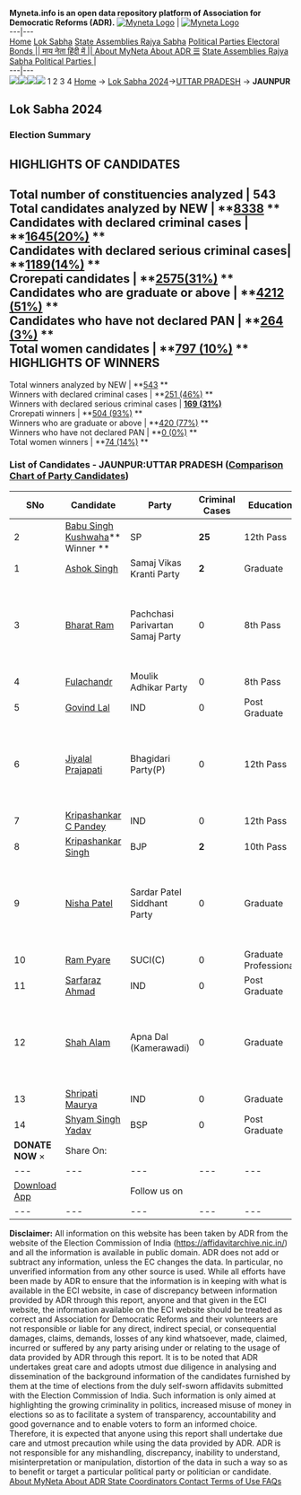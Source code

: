**Myneta.info is an open data repository platform of Association for Democratic Reforms (ADR).**
[![Myneta Logo](https://www.myneta.info/lib/img/myneta-logo.png)](https://www.myneta.info/) | [![Myneta Logo](https://www.myneta.info/lib/img/adr-logo.png)](https://adrindia.org)  
---|---  
[Home](https://www.myneta.info/) [Lok Sabha](https://www.myneta.info/#ls "Lok Sabha") [ State Assemblies ](https://www.myneta.info/#sa "State Assemblies") [Rajya Sabha](https://www.myneta.info/#rs "Rajya Sabha") [Political Parties ](https://www.myneta.info/party "Political Parties") [ Electoral Bonds ](https://www.myneta.info/electoral_bonds "Electoral Bonds") [ || माय नेता हिंदी में || ](https://translate.google.co.in/translate?prev=hp&hl=en&js=y&u=www.myneta.info&sl=en&tl=hi&history_state0=) [ About MyNeta ](https://adrindia.org/content/about-myneta) [ About ADR ](https://adrindia.org/about-adr/who-we-are) [☰](javascript:void\(0\))
[ State Assemblies ](https://www.myneta.info/#sa "State Assemblies") [ Rajya Sabha ](https://www.myneta.info/#rs "Rajya Sabha") [ Political Parties ](https://www.myneta.info/party "Political Parties")
|   
---|---  
![](https://www.myneta.info/lib/img/banner/banner-1.png)![](https://www.myneta.info/lib/img/banner/banner-2.png)![](https://www.myneta.info/lib/img/banner/banner-3.png)![](https://www.myneta.info/lib/img/banner/banner-4.png)
1  2  3  4 
[Home](https://www.myneta.info/) → [Lok Sabha 2024](https://www.myneta.info/LokSabha2024/)→[UTTAR PRADESH](https://www.myneta.info/LokSabha2024/index.php?action=show_constituencies&state_id=35) → **JAUNPUR**
### 
## Lok Sabha 2024
###  Election Summary 
HIGHLIGHTS OF CANDIDATES  
---  
Total number of constituencies analyzed |  543   
Total candidates analyzed by NEW | **[8338](https://www.myneta.info/LokSabha2024/index.php?action=summary&subAction=candidates_analyzed&sort=candidate#summary) **  
Candidates with declared criminal cases | **[1645(20%)](https://www.myneta.info/LokSabha2024/index.php?action=summary&subAction=crime&sort=candidate#summary) **  
Candidates with declared serious criminal cases| **[1189(14%)](https://www.myneta.info/LokSabha2024/index.php?action=summary&subAction=serious_crime&sort=candidate#summary) **  
Crorepati candidates | **[2575(31%)](https://www.myneta.info/LokSabha2024/index.php?action=summary&subAction=crorepati&sort=candidate#summary) **  
Candidates who are graduate or above | **[4212 (51%)](https://www.myneta.info/LokSabha2024/index.php?action=summary&subAction=education&sort=candidate#summary) **  
Candidates who have not declared PAN | **[264 (3%)](https://www.myneta.info/LokSabha2024/index.php?action=summary&subAction=without_pan&sort=candidate#summary) **  
Total women candidates | **[797 (10%)](https://www.myneta.info/LokSabha2024/index.php?action=summary&subAction=women_candidate&sort=candidate#summary) **  
HIGHLIGHTS OF WINNERS  
---  
Total winners analyzed by NEW | **[543](https://www.myneta.info/LokSabha2024/index.php?action=summary&subAction=winner_analyzed&sort=candidate#summary) **  
Winners with declared criminal cases | **[251 (46%)](https://www.myneta.info/LokSabha2024/index.php?action=summary&subAction=winner_crime&sort=candidate#summary) **  
Winners with declared serious criminal cases | **[169 (31%)](https://www.myneta.info/LokSabha2024/index.php?action=summary&subAction=winner_serious_crime&sort=candidate#summary)**  
Crorepati winners | **[504 (93%)](https://www.myneta.info/LokSabha2024/index.php?action=summary&subAction=winner_crorepati&sort=candidate#summary) **  
Winners who are graduate or above | **[420 (77%)](https://www.myneta.info/LokSabha2024/index.php?action=summary&subAction=winner_education&sort=candidate#summary) **  
Winners who have not declared PAN | **[0 (0%)](https://www.myneta.info/LokSabha2024/index.php?action=summary&subAction=winner_without_pan&sort=candidate#summary) **  
Total women winners | **[74 (14%)](https://www.myneta.info/LokSabha2024/index.php?action=summary&subAction=winner_women&sort=candidate#summary) **  
### List of Candidates - JAUNPUR:UTTAR PRADESH ([Comparison Chart of Party Candidates](https://www.myneta.info/LokSabha2024/comparisonchart.php?constituency_id=516))
SNo | Candidate| Party| Criminal Cases| Education| Age| Total Assets| Liabilities  
---|---|---|---|---|---|---|---  
2  | [Babu Singh Kushwaha](https://www.myneta.info/LokSabha2024/candidate.php?candidate_id=8397)** Winner ** | SP | **25** | 12th Pass| 57 | Rs 20,01,49,000 ~ 20 Crore+ | Rs 2,82,55,000 ~ 2 Crore+  
1  | [Ashok Singh](https://www.myneta.info/LokSabha2024/candidate.php?candidate_id=8399) | Samaj Vikas Kranti Party | **2** | Graduate| 56 | Rs 9,31,36,000 ~ 9 Crore+ | Rs 0 ~   
3  | [Bharat Ram](https://www.myneta.info/LokSabha2024/candidate.php?candidate_id=8403) | Pachchasi Parivartan Samaj Party | 0 | 8th Pass| 47 | ![](https://myneta.info/image_v2.php?myneta_folder=LokSabha2024&candidate_id=8403&col=ta) | ![](https://myneta.info/image_v2.php?myneta_folder=LokSabha2024&candidate_id=8403&col=lia)  
4  | [Fulachandr](https://www.myneta.info/LokSabha2024/candidate.php?candidate_id=8402) | Moulik Adhikar Party | 0 | 8th Pass| 44 | Rs 16,37,218 ~ 16 Lacs+ | Rs 0 ~   
5  | [Govind Lal](https://www.myneta.info/LokSabha2024/candidate.php?candidate_id=8407) | IND | 0 | Post Graduate| 65 | Rs 5,51,500 ~ 5 Lacs+ | Rs 0 ~   
6  | [Jiyalal Prajapati](https://www.myneta.info/LokSabha2024/candidate.php?candidate_id=8400) | Bhagidari Party(P) | 0 | 12th Pass| 47 | ![](https://myneta.info/image_v2.php?myneta_folder=LokSabha2024&candidate_id=8400&col=ta) | ![](https://myneta.info/image_v2.php?myneta_folder=LokSabha2024&candidate_id=8400&col=lia)  
7  | [Kripashankar C Pandey](https://www.myneta.info/LokSabha2024/candidate.php?candidate_id=8406) | IND | 0 | 12th Pass| 66 | Rs 7,02,90,226 ~ 7 Crore+ | Rs 0 ~   
8  | [Kripashankar Singh](https://www.myneta.info/LokSabha2024/candidate.php?candidate_id=8396) | BJP | **2** | 10th Pass| 73 | Rs 7,68,67,339 ~ 7 Crore+ | Rs 3,11,60,687 ~ 3 Crore+  
9  | [Nisha Patel](https://www.myneta.info/LokSabha2024/candidate.php?candidate_id=8401) | Sardar Patel Siddhant Party | 0 | Graduate| 26 | ![](https://myneta.info/image_v2.php?myneta_folder=LokSabha2024&candidate_id=8401&col=ta) | ![](https://myneta.info/image_v2.php?myneta_folder=LokSabha2024&candidate_id=8401&col=lia)  
10  | [Ram Pyare](https://www.myneta.info/LokSabha2024/candidate.php?candidate_id=8404) | SUCI(C) | 0 | Graduate Professional| 44 | Rs 6,62,200 ~ 6 Lacs+ | Rs 0 ~   
11  | [Sarfaraz Ahmad](https://www.myneta.info/LokSabha2024/candidate.php?candidate_id=8409) | IND | 0 | Post Graduate| 38 | Rs 12,75,000 ~ 12 Lacs+ | Rs 0 ~   
12  | [Shah Alam](https://www.myneta.info/LokSabha2024/candidate.php?candidate_id=8405) | Apna Dal (Kamerawadi) | 0 | Graduate| 50 | ![](https://myneta.info/image_v2.php?myneta_folder=LokSabha2024&candidate_id=8405&col=ta) | ![](https://myneta.info/image_v2.php?myneta_folder=LokSabha2024&candidate_id=8405&col=lia)  
13  | [Shripati Maurya](https://www.myneta.info/LokSabha2024/candidate.php?candidate_id=8408) | IND | 0 | Graduate| 40 | Rs 92,000 ~ 92 Thou+ | Rs 0 ~   
14  | [Shyam Singh Yadav](https://www.myneta.info/LokSabha2024/candidate.php?candidate_id=8398) | BSP | 0 | Post Graduate| 67 | Rs 16,09,93,074 ~ 16 Crore+ | Rs 35,77,000 ~ 35 Lacs+  
|  **DONATE NOW** × |  Share On:  | [](https://api.whatsapp.com/send?text=https%3A%2F%2Fmyneta.info%2Fpunjab2022%2Findex.php%3Faction%3Dshow_constituencies%26state_id%3D19) | [](https://www.facebook.com/sharer/sharer.php?u=https%3A%2F%2Fmyneta.info%2Fpunjab2022%2Findex.php%3Faction%3Dshow_constituencies%26state_id%3D19) | [](https://twitter.com/share?url=https%3A%2F%2Fmyneta.info%2Fpunjab2022%2Findex.php%3Faction%3Dshow_constituencies%26state_id%3D19)  
---|---|---|---|---  
| [ Download App ](https://play.google.com/store/apps/details?id=com.webrosoft.myneta1&pcampaignid=pcampaignidMKT-Other-global-all-co-prtnr-py-PartBadge-Mar2515-1) | [](https://play.google.com/store/apps/details?id=com.webrosoft.myneta1&pcampaignid=pcampaignidMKT-Other-global-all-co-prtnr-py-PartBadge-Mar2515-1) |  Follow us on  | [](https://www.facebook.com/adrindia.org/) | [](https://twitter.com/adrspeaks) | [](https://groups.google.com/g/national-election-watch?hl=en&pli=1) | [](https://www.instagram.com/adrspeaks/) | [](https://www.youtube.com/user/adrspeaks) | [](https://sharechat.com/profile/adrspeaks)  
---|---|---|---|---|---|---|---|---  
**Disclaimer:** All information on this website has been taken by ADR from the website of the Election Commission of India (https://affidavitarchive.nic.in/) and all the information is available in public domain. ADR does not add or subtract any information, unless the EC changes the data. In particular, no unverified information from any other source is used. While all efforts have been made by ADR to ensure that the information is in keeping with what is available in the ECI website, in case of discrepancy between information provided by ADR through this report, anyone and that given in the ECI website, the information available on the ECI website should be treated as correct and Association for Democratic Reforms and their volunteers are not responsible or liable for any direct, indirect special, or consequential damages, claims, demands, losses of any kind whatsoever, made, claimed, incurred or suffered by any party arising under or relating to the usage of data provided by ADR through this report. It is to be noted that ADR undertakes great care and adopts utmost due diligence in analysing and dissemination of the background information of the candidates furnished by them at the time of elections from the duly self-sworn affidavits submitted with the Election Commission of India. Such information is only aimed at highlighting the growing criminality in politics, increased misuse of money in elections so as to facilitate a system of transparency, accountability and good governance and to enable voters to form an informed choice. Therefore, it is expected that anyone using this report shall undertake due care and utmost precaution while using the data provided by ADR. ADR is not responsible for any mishandling, discrepancy, inability to understand, misinterpretation or manipulation, distortion of the data in such a way so as to benefit or target a particular political party or politician or candidate. 
[ About MyNeta ](https://adrindia.org/content/about-myneta) [ About ADR ](https://adrindia.org/about-adr/who-we-are) [ State Coordinators ](https://adrindia.org/about-adr/state-coordinators) [ Contact ](https://adrindia.org/contact-us) [ Terms of Use ](https://adrindia.org/content/adr-terms-use) [ FAQs ](https://adrindia.org/content/faqs)

